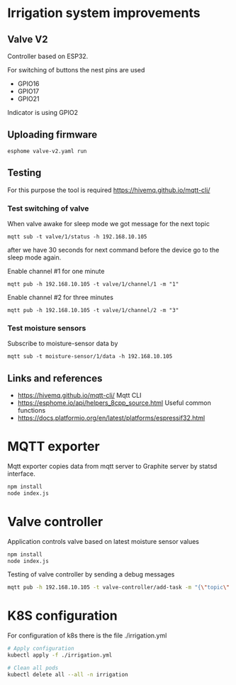 # Irrigation system improvements

## Valve V2

Controller based on ESP32.

For switching of buttons the nest pins are used
  - GPIO16
  - GPIO17
  - GPIO21

Indicator is using GPIO2

## Uploading firmware

```
esphome valve-v2.yaml run
```

## Testing

For this purpose the tool is required https://hivemq.github.io/mqtt-cli/

### Test switching of valve

When valve awake for sleep mode we got message for the next topic

```
mqtt sub -t valve/1/status -h 192.168.10.105
```

after we have 30 seconds for next command before the device go to the sleep mode again.

Enable channel #1 for one minute

```
mqtt pub -h 192.168.10.105 -t valve/1/channel/1 -m "1"
```

Enable channel #2 for three minutes

```
mqtt pub -h 192.168.10.105 -t valve/1/channel/2 -m "3"
```

### Test moisture sensors

Subscribe to moisture-sensor data by
```
mqtt sub -t moisture-sensor/1/data -h 192.168.10.105
```

## Links and references
  - https://hivemq.github.io/mqtt-cli/ Mqtt CLI
  - https://esphome.io/api/helpers_8cpp_source.html Useful common functions
  - https://docs.platformio.org/en/latest/platforms/espressif32.html
  
# MQTT exporter

Mqtt exporter copies data from mqtt server to Graphite server by statsd interface.

```bash
npm install
node index.js
```

# Valve controller

Application controls valve based on latest moisture sensor values

```bash
npm install
node index.js
```

Testing of valve controller by sending a debug messages

```bash
mqtt pub -h 192.168.10.105 -t valve-controller/add-task -m "{\"topic\": \"valve/1/channel/2\", \"value\": \"1\"}"
```

# K8S configuration

For configuration of k8s there is the file ./irrigation.yml

```bash
# Apply configuration
kubectl apply -f ./irrigation.yml

# Clean all pods
kubectl delete all --all -n irrigation
```

